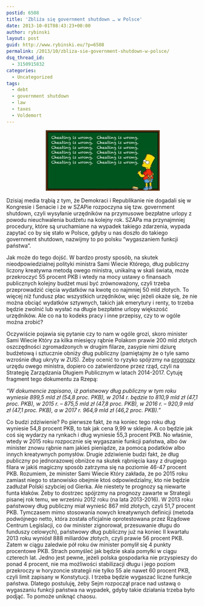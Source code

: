 ```yaml
---
postid: 6508
title: 'Zbliża się government shutdown … w Polsce'
date: 2013-10-01T08:43:23+00:00
author: rybinski
layout: post
guid: http://www.rybinski.eu/?p=6508
permalink: /2013/10/zbliza-sie-government-shutdown-w-polsce/
dsq_thread_id:
  - 3150915832
categories:
  - Uncategorized
tags:
  - debt
  - government shutdown
  - law
  - taxes
  - Voldemort
---
```

<p style="text-align: center;">
   <a href="/uploads/2013/10/cheating_is_wrong.jpg"><img class="wp-image-6510 aligncenter" title="cheating_is_wrong" src="/uploads/2013/10/cheating_is_wrong-300x159.jpg" alt="" width="300" height="159" /></a>
</p>

Dzisiaj media trąbią z tym, że Demokraci i Republikanie nie dogadali się w Kongresie i Senacie i że w SZAPie rozpoczyna się tzw. government shutdown, czyli wysyłanie urzędników na przymusowe bezpłatne urlopy z powodu nieuchwalenia budżetu na kolejny rok. SZAPa ma przynajmniej procedury, które są uruchamiane na wypadek takiego zdarzenia, wypada zapytać co by się stało w Polsce, gdyby u nas doszło do takiego government shutdown, nazwijmy to po polsku “wygaszaniem funkcji państwa”.

<!--more-->

Jak może do tego dojść. W bardzo prosty sposób, na skutek nieodpowiedzialnej polityki ministra Sami Wiecie Którego, dług publiczny liczony kreatywna metodą owego ministra, unikalną w skali świata, może przekroczyć 55 procent PKB i wtedy na mocy ustawy o finansach publicznych kolejny budżet musi być zrównoważony, czyli trzeba przeprowadzić cięcia wydatków na kwotę co najmniej 50 mld złotych. To więcej niż fundusz płac wszystkich urzędników, więc jeżeli okaże się, że nie można obciąć wydatków sztywnych, takich jak emerytury i renty, to trzeba będzie zwolnić lub wysłać na długie bezpłatne urlopy większość urzędników. Ale co na to kodeks pracy i inne przepisy, czy to w ogóle można zrobić?

Oczywiście pojawia się pytanie czy to nam w ogóle grozi, skoro minister Sami Wiecie Który za kilka miesięcy rąbnie Polakom prawie 200 mld złotych oszczędności zgromadzonych w drugim filarze, zasypie nimi dziurę budżetową i sztucznie obniży dług publiczny (pamiętajmy że o tyle samo wzrośnie dług ukryty w ZUS). Żeby ocenić to ryzyko spójrzmy na [prognozy](http://www.ekonomia.rp.pl/artykul/706207,1052252-Rzad-przyjal-Strategie-zarzadzania-dlugiem-w-latach-2014-2017.html) urzędu owego ministra, dopiero co zatwierdzone przez rząd, czyli na Strategię Zarządzania Długiem Publicznym w latach 2014-2017. Cytuję fragment tego dokumentu za Rzepą:

_“W dokumencie zapisano, iż państwowy dług publiczny w tym roku wyniesie 899,5 mld zł (54,8 proc. PKB), w 2014 r. będzie to 810,9 mld zł (47,1 proc. PKB), w 2015 r. – 875,5 mld zł (47,8 proc. PKB), w 2016 r. – 920,9 mld zł (47,1 proc. PKB), a w 2017 r. 964,9 mld zł (46,2 proc. PKB).”_

Co budzi zdziwienie? Po pierwsze fakt, że na koniec tego roku dług wyniesie 54,8 procent PKB, to tak jak cena 9,99 w sklepie. A co będzie jak coś się wydarzy na rynkach i dług wyniesie 55,3 procent PKB. No właśnie, wtedy w 2015 roku rozpocznie się wygaszanie funkcji państwa, albo ów minister znowu rąbnie nam jakieś pieniądze, za pomocą podatków albo innych kreatywnych pomysłów. Drugie zdziwienie budzi fakt, że dług publiczny po jednorazowej obniżce na skutek rąbnięcia kasy z drugiego filara w jakiś magiczny sposób zatrzyma się na poziomie 46-47 procent PKB. Rozumiem, że minister Sami Wiecie Który zakłada, że po 2015 roku zamiast niego to stanowisko obejmie ktoś odpowiedzialny, kto nie będzie zadłużał Polski szybciej od Gierka. Ale niestety te prognozy są niewarte funta kłaków. Żeby to dostrzec spójrzmy na prognozy zawarte w Strategii pisanej rok temu, we wrześniu 2012 roku (na lata 2013-2016). W 2013 roku państwowy dług publiczny miał wynieść 867 mld złotych, czyli 51,7 procent PKB. Tymczasem mimo stosowania nowych kreatywnych definicji (metoda podwójnego netto, która została oficjalnie oprotestowana przez Rządowe Centrum Legislacji, co ów minister zignorował, przesuwanie długu do funduszy celowych), państwowy dług publiczny już na koniec II kwartału 2013 roku wyniósł 888 miliardów złotych, czyli prawie 56 procent PKB. Zatem w ciągu zaledwie pół roku ów minister pomylił się 4 punkty procentowe PKB. Strach pomyśleć jak będzie skala pomyłki w ciągu czterech lat. Jedno jest pewne, jeżeli polska gospodarka nie przyspieszy do ponad 4 procent, nie ma możliwości stabilizacji długu i jego poziom przekroczy w horyzoncie strategii nie tylko 55 ale nawet 60 procent PKB, czyli limit zapisany w Konstytucji. I trzeba będzie wygaszać liczne funkcje państwa. Dlatego postuluję, żeby Sejm rozpoczął prace nad ustawą o wygaszaniu funkcji państwa na wypadek, gdyby takie działania trzeba było podjąć. To pomoże uniknąć chaosu.
